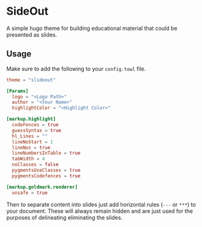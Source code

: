 # SideOut

A simple hugo theme for building educational material that could be presented as slides.

## Usage

Make sure to add the following to your `config.towl` file.

```toml
theme = "slideout"

[Params]
  logo = "<Logo Path>"
  author = "<Your Name>"
  highlightColor = "<Highlight Color>"

[markup.highlight]
  codeFences = true
  guessSyntax = true
  hl_Lines = ""
  lineNoStart = 1
  lineNos = true
  lineNumbersInTable = true
  tabWidth = 4
  noClasses = false
  pygmentsUseClasses = true
  pygmentsCodefences = true

[markup.goldmark.renderer]
  unsafe = true
```

Then to separate content into slides just add horizontal rules (`---` or `***`) to your document. These will always remain hidden and are just used for the purposes of delineating eliminating the slides.
